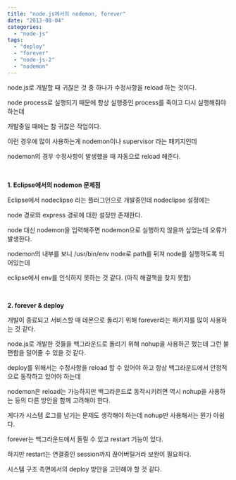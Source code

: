 ```yaml
---
title: "node.js에서의 nodemon, forever"
date: "2013-08-04"
categories: 
  - "node-js"
tags: 
  - "deploy"
  - "forever"
  - "node-js-2"
  - "nodemon"
---
```


node.js로 개발할 때 귀찮은 것 중 하나가 수정사항을 reload 하는 것이다.

node process로 실행되기 때문에 항상 실행중인 process를 죽이고 다시 실행해줘야 하는데

개발중일 때에는 참 귀찮은 작업이다.

이런 경우에 많이 사용하는게 nodemon이나 supervisor 라는 패키지인데

nodemon의 경우 수정사항이 발생했을 때 자동으로 reload 해준다.

 

**1\. Eclipse에서의 nodemon 문제점**

Eclipse에서 nodeclipse 라는 플러그인으로 개발중인데 nodeclipse 설정에는

node 경로와 express 경로에 대한 설정만 존재한다.

node 대신 nodemon을 입력해주면 nodemon으로 실행하지 않을까 싶었는데 오류가 발생한다.

nodemon의 내부를 보니 /usr/bin/env node로 path를 뒤져 node를 실행하도록 되어있는데

eclipse에서 env를 인식하지 못하는 것 같다. (아직 해결책을 찾지 못함)

 

**2\. forever & deploy**

개발이 종료되고 서비스할 때 데몬으로 돌리기 위해 forever라는 패키지를 많이 사용하는 것 같다.

node.js로 개발한 것들을 백그라운드로 돌리기 위해 nohup을 사용하곤 했는데 그런 불편함을 덜어줄 수 있을 것 같다.

deploy를 위해서는 수정사항을 reload 할 수 있어야 하고 항상 백그라운드에서 안정적으로 동작하고 있어야 하는데

nodemon은 reload는 가능하지만 백그라운드로 동작시키려면 역시 nohup을 사용하는 등의 다른 방안을 함께 고려해야 한다.

게다가 시스템 로그를 남기는 문제도 생각해야 하는데 nohup만 사용해서는 뭔가 아쉽다.

forever는 백그라운드에서 돌릴 수 있고 restart 기능이 있다.

하지만 restart는 연결중인 session까지 끊어버릴거라 보완이 필요하다.

시스템 구조 측면에서의 deploy 방안을 고민해야 할 것 같다.
